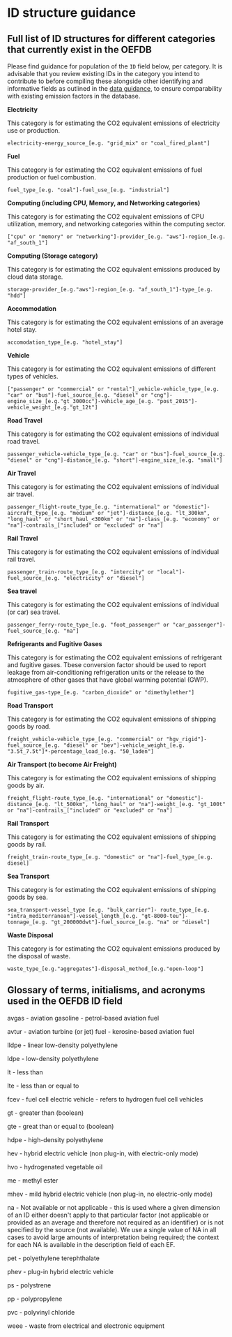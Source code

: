 # ID structure guidance

## Full list of ID structures for different categories that currently exist in the OEFDB

Please find guidance for population of the `ID` field below, per category. It is advisable that you review existing IDs in the category you intend to contribute to before compiling these alongside other identifying and informative fields as outlined in the [data guidance](/DATA_GUIDANCE.md), to ensure comparability with existing emission factors in the database.

**Electricity**

This category is for estimating the CO2 equivalent emissions of electricity use or production.

`electricity-energy_source_[e.g. "grid_mix" or "coal_fired_plant"]`

**Fuel**

This category is for estimating the CO2 equivalent emissions of fuel production or fuel combustion. 

`fuel_type_[e.g. "coal"]-fuel_use_[e.g. "industrial"]`

**Computing (including CPU, Memory, and Networking categories)**

This category is for estimating the CO2 equivalent emissions of CPU utilization, memory, and networking categories within the computing sector.

`["cpu" or "memory" or "networking"]-provider_[e.g. "aws"]-region_[e.g. "af_south_1"]`

**Computing (Storage category)**

This category is for estimating the CO2 equivalent emissions produced by cloud data storage.

`storage-provider_[e.g."aws"]-region_[e.g. "af_south_1"]-type_[e.g. "hdd"]`

**Accommodation**

This category is for estimating the CO2 equivalent emissions of an average hotel stay.

`accomodation_type_[e.g. "hotel_stay"]`

**Vehicle**

This category is for estimating the CO2 equivalent emissions of different types of vehicles.

`["passenger" or "commercial" or "rental"]_vehicle-vehicle_type_[e.g. "car" or "bus"]-fuel_source_[e.g. "diesel" or "cng"]-engine_size_[e.g."gt_3000cc"]-vehicle_age_[e.g. "post_2015"]-vehicle_weight_[e.g."gt_12t"]`

**Road Travel**

This category is for estimating the CO2 equivalent emissions of individual road travel.

`passenger_vehicle-vehicle_type_[e.g. "car" or "bus"]-fuel_source_[e.g. "diesel" or "cng"]-distance_[e.g. "short"]-engine_size_[e.g. "small"]`

**Air Travel**

This category is for estimating the CO2 equivalent emissions of individual air travel.

`passenger_flight-route_type_[e.g. "international" or "domestic"]-aircraft_type_[e.g. "medium" or "jet"]-distance_[e.g. "lt_300km", "long_haul" or "short_haul_<300km" or "na"]-class_[e.g. "economy" or "na"]-contrails_["included" or "excluded" or "na"]`

**Rail Travel**

This category is for estimating the CO2 equivalent emissions of individual rail travel.

`passenger_train-route_type_[e.g. "intercity" or "local"]-fuel_source_[e.g. "electricity" or "diesel"]`

**Sea travel**

This category is for estimating the CO2 equivalent emissions of individual (or car) sea travel.

`passenger_ferry-route_type_[e.g. "foot_passenger" or "car_passenger"]-fuel_source_[e.g. "na"]`

**Refrigerants and Fugitive Gases**

This category is for estimating the CO2 equivalent emissions of refrigerant and fugitive gases. Tbese conversion factor should be used to report leakage from air-conditioning refrigeration units or the release to the atmosphere of other gases that have global warming potential (GWP).

`fugitive_gas-type_[e.g. "carbon_dioxide" or "dimethylether"]`

**Road Transport**

This category is for estimating the CO2 equivalent emissions of shipping goods by road.

`freight_vehicle-vehicle_type_[e.g. "commercial" or "hgv_rigid"]-fuel_source_[e.g. "diesel" or "bev"]-vehicle_weight_[e.g. "3.5t_7.5t"]*-percentage_load_[e.g. "50_laden"]`

**Air Transport (to become Air Freight)**

This category is for estimating the CO2 equivalent emissions of shipping goods by air.

`freight_flight-route_type_[e.g. "international" or "domestic"]-distance_[e.g. "lt_500km", "long_haul" or "na"]-weight_[e.g. "gt_100t" or "na"]-contrails_["included" or "excluded" or "na"]`

**Rail Transport**

This category is for estimating the CO2 equivalent emissions of shipping goods by rail.

`freight_train-route_type_[e.g. "domestic" or "na"]-fuel_type_[e.g. diesel]`

**Sea Transport**

This category is for estimating the CO2 equivalent emissions of shipping goods by sea.

`sea_transport-vessel_type [e.g. "bulk_carrier"]- route_type_[e.g. "intra_mediterranean"]-vessel_length_[e.g. "gt-8000-teu"]-tonnage_[e.g. "gt_200000dwt"]-fuel_source_[e.g. "na" or "diesel"]`

**Waste Disposal**

This category is for estimating the CO2 equivalent emissions produced by the disposal of waste.

`waste_type_[e.g."aggregates"]-disposal_method_[e.g."open-loop"]`


## Glossary of terms, initialisms, and acronyms used in the OEFDB ID field

avgas - aviation gasoline - petrol-based aviation fuel

avtur - aviation turbine (or jet) fuel - kerosine-based aviation fuel

lldpe - linear low-density polyethylene 

ldpe - low-density polyethylene

lt - less than

lte - less than or equal to

fcev - fuel cell electric vehicle - refers to hydrogen fuel cell vehicles

gt - greater than (boolean)

gte - great than or equal to (boolean)

hdpe - high-density polyethylene

hev - hybrid electric vehicle (non plug-in, with electric-only mode)

hvo - hydrogenated vegetable oil

me - methyl ester

mhev - mild hybrid electric vehicle (non plug-in, no electric-only mode)

na - Not available or not applicable - this is used where a given dimension of an ID either doesn't apply to that particular factor (not applicable or provided as an average and therefore not required as an identifier) or is not specified by the source (not available). We use a single value of NA in all cases to avoid large amounts of interpretation being required; the context for each NA is available in the description field of each EF. 

pet - polyethylene terephthalate

phev - plug-in hybrid electric vehicle

ps - polystrene

pp - polypropylene

pvc - polyvinyl chloride

weee - waste from electrical and electronic equipment
